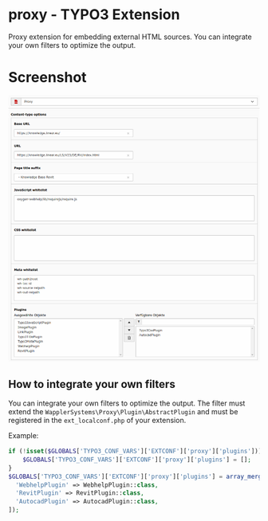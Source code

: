 
# proxy - TYPO3 Extension
Proxy extension for embedding external HTML sources. You can integrate your own filters to optimize the output.


# Screenshot
![](./Documentation/Images/plugin.png)

## How to integrate your own filters

You can integrate your own filters to optimize the output. The filter must extend the `WapplerSystems\Proxy\Plugin\AbstractPlugin` and must be registered in the `ext_localconf.php` of your extension.

Example:
```php
if (!isset($GLOBALS['TYPO3_CONF_VARS']['EXTCONF']['proxy']['plugins'])) {
    $GLOBALS['TYPO3_CONF_VARS']['EXTCONF']['proxy']['plugins'] = [];
}
$GLOBALS['TYPO3_CONF_VARS']['EXTCONF']['proxy']['plugins'] = array_merge($GLOBALS['TYPO3_CONF_VARS']['EXTCONF']['proxy']['plugins'],[
  'WebhelpPlugin' => WebhelpPlugin::class,
  'RevitPlugin' => RevitPlugin::class,
  'AutocadPlugin' => AutocadPlugin::class,
]);
```

